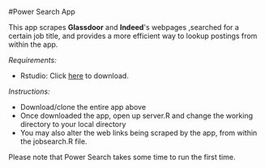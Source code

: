 #Power Search App

This app scrapes **Glassdoor** and **Indeed**'s webpages ,searched for a certain job title, and provides a more efficient way to lookup postings from within the app.

*Requirements:* 
* Rstudio: Click [here](http://www.rstudio.com/products/rstudio/download/) to download.

*Instructions:*
* Download/clone the entire app above 
* Once downloaded the app, open up server.R and change the working directory to your local directory
* You may also alter the web links being scraped by the app, from within the jobsearch.R file.

Please note that Power Search takes some time to run the first time.
